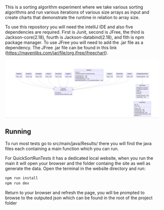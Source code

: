This is a sorting algorithm experiment where we take various sorting algorithms
and run various iterations of various size arrays as input and create charts
that demonstrate the runtime in relation to array size.

To use this repository you will need the intelliJ IDE and also five dependencies
are required. First is Junit, second is JFree, the third is Jackson-core(2.18), fourth is Jackson-databind(2.18), and fith is npm package manager. To use JFree you will need
to add the .jar file as a dependency. The JFree .jar file can be found in this
link (https://mavenlibs.com/jar/file/org.jfree/jfreechart).

<img src="ScreenShots/UML.png" alt="UML" width="800">

## Running

To run most tests go to src/main/java/Results/ there you will find the java files each containing a main function which you can run.

For QuickSortRunTests it has a dedicated local website, when you run the main it will open your browser and the folder containg the site as well as generate the data. Open the terminal in the website directory and run:

```bash
npm run install
npm run dev
```

Return to your browser and refresh the page, you will be prompted to browse to the outputed json which can be found in the root of the project folder
